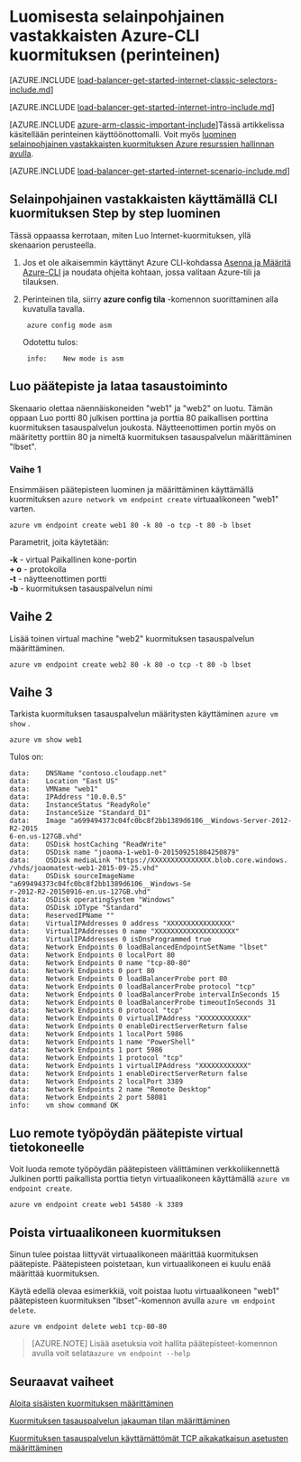 <properties
   pageTitle="Internet-perinteinen käyttöönoton mallissa Azure-CLI kuormituksen vastakkaisten luomisesta | Microsoft Azure"
   description="Opettele luomaan Internet-perinteinen käyttöönoton mallissa Azure-CLI kuormituksen vastakkaisten"
   services="load-balancer"
   documentationCenter="na"
   authors="sdwheeler"
   manager="carmonm"
   editor=""
   tags="azure-service-management"
/>
<tags
   ms.service="load-balancer"
   ms.devlang="na"
   ms.topic="get-started-article"
   ms.tgt_pltfrm="na"
   ms.workload="infrastructure-services"
   ms.date="02/09/2016"
   ms.author="sewhee" />

# <a name="get-started-creating-an-internet-facing-load-balancer-classic-in-the-azure-cli"></a>Luomisesta selainpohjainen vastakkaisten Azure-CLI kuormituksen (perinteinen)

[AZURE.INCLUDE [load-balancer-get-started-internet-classic-selectors-include.md](../../includes/load-balancer-get-started-internet-classic-selectors-include.md)]

[AZURE.INCLUDE [load-balancer-get-started-internet-intro-include.md](../../includes/load-balancer-get-started-internet-intro-include.md)]

[AZURE.INCLUDE [azure-arm-classic-important-include](../../includes/azure-arm-classic-important-include.md)]Tässä artikkelissa käsitellään perinteinen käyttöönottomalli. Voit myös [luominen selainpohjainen vastakkaisten kuormituksen Azure resurssien hallinnan avulla](load-balancer-get-started-internet-arm-ps.md).

[AZURE.INCLUDE [load-balancer-get-started-internet-scenario-include.md](../../includes/load-balancer-get-started-internet-scenario-include.md)]


## <a name="step-by-step-creating-an-internet-facing-load-balancer-using-cli"></a>Selainpohjainen vastakkaisten käyttämällä CLI kuormituksen Step by step luominen

Tässä oppaassa kerrotaan, miten Luo Internet-kuormituksen, yllä skenaarion perusteella.

1. Jos et ole aikaisemmin käyttänyt Azure CLI-kohdassa [Asenna ja Määritä Azure-CLI](../../articles/xplat-cli-install.md) ja noudata ohjeita kohtaan, jossa valitaan Azure-tili ja tilauksen.

2. Perinteinen tila, siirry **azure config tila** -komennon suorittaminen alla kuvatulla tavalla.

        azure config mode asm

    Odotettu tulos:

        info:    New mode is asm


## <a name="create-endpoint-and-load-balancer-set"></a>Luo päätepiste ja lataa tasaustoiminto

Skenaario olettaa näennäiskoneiden "web1" ja "web2" on luotu.
Tämän oppaan Luo portti 80 julkisen porttina ja porttia 80 paikallisen porttina kuormituksen tasauspalvelun joukosta. Näytteenottimen portin myös on määritetty porttiin 80 ja nimeltä kuormituksen tasauspalvelun määrittäminen "lbset".


### <a name="step-1"></a>Vaihe 1

Ensimmäisen päätepisteen luominen ja määrittäminen käyttämällä kuormituksen `azure network vm endpoint create` virtuaalikoneen "web1" varten.

    azure vm endpoint create web1 80 -k 80 -o tcp -t 80 -b lbset

Parametrit, joita käytetään:

**-k** - virtual Paikallinen kone-portin<br>
**+ o** - protokolla<BR>
**-t** - näytteenottimen portti<BR>
**-b** - kuormituksen tasauspalvelun nimi<BR>

## <a name="step-2"></a>Vaihe 2

Lisää toinen virtual machine "web2" kuormituksen tasauspalvelun määrittäminen.

    azure vm endpoint create web2 80 -k 80 -o tcp -t 80 -b lbset

## <a name="step-3"></a>Vaihe 3

Tarkista kuormituksen tasauspalvelun määritysten käyttäminen `azure vm show` .

    azure vm show web1

Tulos on:

    data:    DNSName "contoso.cloudapp.net"
    data:    Location "East US"
    data:    VMName "web1"
    data:    IPAddress "10.0.0.5"
    data:    InstanceStatus "ReadyRole"
    data:    InstanceSize "Standard_D1"
    data:    Image "a699494373c04fc0bc8f2bb1389d6106__Windows-Server-2012-R2-2015
    6-en.us-127GB.vhd"
    data:    OSDisk hostCaching "ReadWrite"
    data:    OSDisk name "joaoma-1-web1-0-201509251804250879"
    data:    OSDisk mediaLink "https://XXXXXXXXXXXXXXX.blob.core.windows.
    /vhds/joaomatest-web1-2015-09-25.vhd"
    data:    OSDisk sourceImageName "a699494373c04fc0bc8f2bb1389d6106__Windows-Se
    r-2012-R2-20150916-en.us-127GB.vhd"
    data:    OSDisk operatingSystem "Windows"
    data:    OSDisk iOType "Standard"
    data:    ReservedIPName ""
    data:    VirtualIPAddresses 0 address "XXXXXXXXXXXXXXXX"
    data:    VirtualIPAddresses 0 name "XXXXXXXXXXXXXXXXXXXX"
    data:    VirtualIPAddresses 0 isDnsProgrammed true
    data:    Network Endpoints 0 loadBalancedEndpointSetName "lbset"
    data:    Network Endpoints 0 localPort 80
    data:    Network Endpoints 0 name "tcp-80-80"
    data:    Network Endpoints 0 port 80
    data:    Network Endpoints 0 loadBalancerProbe port 80
    data:    Network Endpoints 0 loadBalancerProbe protocol "tcp"
    data:    Network Endpoints 0 loadBalancerProbe intervalInSeconds 15
    data:    Network Endpoints 0 loadBalancerProbe timeoutInSeconds 31
    data:    Network Endpoints 0 protocol "tcp"
    data:    Network Endpoints 0 virtualIPAddress "XXXXXXXXXXXX"
    data:    Network Endpoints 0 enableDirectServerReturn false
    data:    Network Endpoints 1 localPort 5986
    data:    Network Endpoints 1 name "PowerShell"
    data:    Network Endpoints 1 port 5986
    data:    Network Endpoints 1 protocol "tcp"
    data:    Network Endpoints 1 virtualIPAddress "XXXXXXXXXXXX"
    data:    Network Endpoints 1 enableDirectServerReturn false
    data:    Network Endpoints 2 localPort 3389
    data:    Network Endpoints 2 name "Remote Desktop"
    data:    Network Endpoints 2 port 58081
    info:    vm show command OK

## <a name="create-a-remote-desktop-endpoint-for-a-virtual-machine"></a>Luo remote työpöydän päätepiste virtual tietokoneelle

Voit luoda remote työpöydän päätepisteen välittäminen verkkoliikennettä Julkinen portti paikallista porttia tietyn virtuaalikoneen käyttämällä `azure vm endpoint create`.

    azure vm endpoint create web1 54580 -k 3389


## <a name="remove-virtual-machine-from-load-balancer"></a>Poista virtuaalikoneen kuormituksen

Sinun tulee poistaa liittyvät virtuaalikoneen määrittää kuormituksen päätepiste. Päätepisteen poistetaan, kun virtuaalikoneen ei kuulu enää määrittää kuormituksen.

 Käytä edellä olevaa esimerkkiä, voit poistaa luotu virtuaalikoneen "web1" päätepisteen kuormituksen "lbset"-komennon avulla `azure vm endpoint delete`.

    azure vm endpoint delete web1 tcp-80-80


>[AZURE.NOTE] Lisää asetuksia voit hallita päätepisteet-komennon avulla voit selata`azure vm endpoint --help`


## <a name="next-steps"></a>Seuraavat vaiheet

[Aloita sisäisten kuormituksen määrittäminen](load-balancer-get-started-ilb-arm-ps.md)

[Kuormituksen tasauspalvelun jakauman tilan määrittäminen](load-balancer-distribution-mode.md)

[Kuormituksen tasauspalvelun käyttämättömät TCP aikakatkaisun asetusten määrittäminen](load-balancer-tcp-idle-timeout.md)

